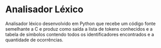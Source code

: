 # Analisador Léxico

Analisador léxico desenvolvido em Python que recebe um código fonte semelhante a C e produz como saída a lista de tokens conhecidos e a tabela de símbolos contendo todos os identificadores encontrados e a quantidade de ocorrências.

